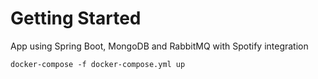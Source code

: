 # Getting Started

App using Spring Boot, MongoDB and RabbitMQ with Spotify integration

```
docker-compose -f docker-compose.yml up
